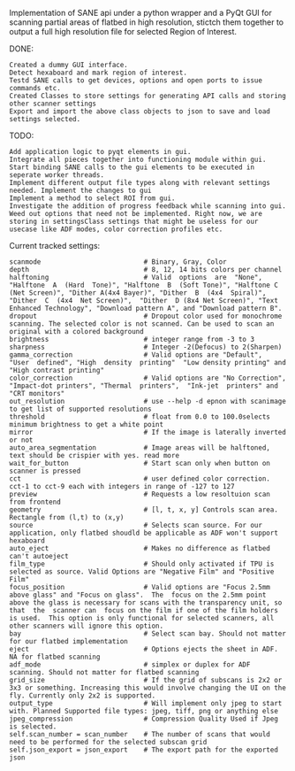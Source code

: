 Implementation of SANE api under a python wrapper and a PyQt GUI for scanning partial areas of flatbed in high resolution, stictch them together to output a full high resolution file for selected Region of Interest.


DONE:

    Created a dummy GUI interface.
    Detect hexaboard and mark region of interest.
    Testd SANE calls to get devices, options and open ports to issue commands etc.
    Created Classes to store settings for generating API calls and storing other scanner settings
    Export and import the above class objects to json to save and load settings selected.

    
TODO:

    Add application logic to pyqt elements in gui.
    Integrate all pieces together into functioning module within gui.
    Start binding SANE calls to the gui elements to be executed in seperate worker threads.
    Implement different output file types along with relevant settings needed. Implement the changes to gui
    Implement a method to select ROI from gui.
    Investigate the addition of progress feedback while scanning into gui.
    Weed out options that need not be implemented. Right now, we are storing in settingsClass settings that might be useless for our usecase like ADF modes, color correction profiles etc.



Current tracked settings:

    scanmode                          # Binary, Gray, Color
    depth                             # 8, 12, 14 bits colors per channel
    halftoning                        # Valid  options  are  "None",  "Halftone  A  (Hard  Tone)", "Halftone  B  (Soft Tone)", "Halftone C (Net Screen)", "Dither A(4x4 Bayer)", "Dither  B  (4x4  Spiral)",  "Dither  C  (4x4  Net Screen)",  "Dither  D (8x4 Net Screen)", "Text Enhanced Technology", "Download pattern A", and "Download pattern B".
    dropout                           # Dropout color used for monochrome scanning. The selected color is not scanned. Can be used to scan an original with a colored background
    brightness                        # integer range from -3 to 3
    sharpness                         # Integer -2(Defocus) to 2(Sharpen)
    gamma_correction                  # Valid options are "Default",  "User  defined", "High  density  printing"  "Low density printing" and "High contrast printing"
    color_correction                  # Valid options are "No Correction", "Impact-dot printers", "Thermal  printers",  "Ink-jet  printers" and "CRT monitors"
    out_resolution                    # use --help -d epnon with scanimage to get list of supported resolutions
    threshold                         # float from 0.0 to 100.0selects minimum brightness to get a white point
    mirror                            # If the image is laterally inverted or not
    auto_area_segmentation            # Image areas will be halftoned, text should be crispier with yes. read more
    wait_for_button                   # Start scan only when button on scanner is pressed
    cct                               # user defined color correction. cct-1 to cct-9 each with integers in range of -127 to 127
    preview                           # Requests a low resoltuion scan from frontend
    geometry                          # [l, t, x, y] Controls scan area. Rectangle from (l,t) to (x,y)
    source                            # Selects scan source. For our application, only flatbed shoudld be applicable as ADF won't support hexaboard
    auto_eject                        # Makes no difference as flatbed can't autoeject
    film_type                         # Should only activated if TPU is selected as source. Valid Options are "Negative Film" and "Positive Film"
    focus_position                    # Valid options are "Focus 2.5mm above glass" and "Focus on glass".  The  focus on the 2.5mm point above the glass is necessary for scans with the transparency unit, so that  the  scanner can  focus on the film if one of the film holders is used.  This option is only functional for selected scanners, all other scanners will ignore this option.
    bay                               # Select scan bay. Should not matter for our flatbed implementation
    eject                             # Options ejects the sheet in ADF. NA for flatbed scanning
    adf_mode                          # simplex or duplex for ADF scanning. Should not matter for flatbed scanning
    grid_size                         # If the grid of subscans is 2x2 or 3x3 or something. Increasing this would involve changing the UI on the fly. Currently only 2x2 is supported.
    output_type                       # Will implement only jpeg to start with. Planned Supported file types: jpeg, tiff, png or anything else
    jpeg_compression                  # Compression Quality Used if Jpeg is selected.
    self.scan_number = scan_number    # The number of scans that would need to be performed for the selected subscan grid
    self.json_export = json_export    # The export path for the exported json
  
